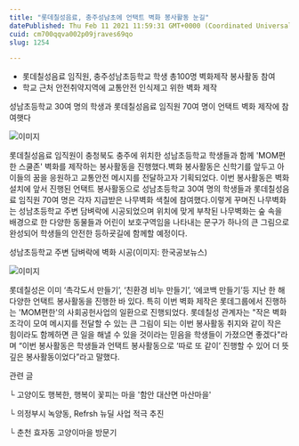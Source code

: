 ```yaml
---
title: "롯데칠성음료, 충주성남초에 언택트 벽화 봉사활동 눈길"
datePublished: Thu Feb 11 2021 11:59:31 GMT+0000 (Coordinated Universal Time)
cuid: cm700qqva002p09jraves69qo
slug: 1254

---
```



- 롯데칠성음료 임직원, 충주성남초등학교 학생 총100명 벽화제작 봉사활동 참여
- 학교 근처 안전취약지역에 교통안전 인식제고 위한 벽화 제작

성남초등학교 30여 명의 학생과 롯데칠성음료 임직원 70여 명이 언택트 벽화 제작에 참여햇다

![이미지](https://cdn.hashnode.com/res/hashnode/image/upload/v1739250330593/214d5b84-cea5-402c-8716-e7957e3146ef.jpeg)

롯데칠성음료 임직원이 충청북도 충주에 위치한 성남초등학교 학생들과 함께 'MOM편한 스쿨존' 벽화를 제작하는 봉사활동을 진행했다.벽화 봉사활동은 신학기를 앞두고 아이들의 꿈을 응원하고 교통안전 메시지를 전달하고자 기획되었다. 이번 봉사활동은 벽화 설치에 앞서 진행된 언택트 봉사활동으로 성남초등학교 30여 명의 학생들과 롯데칠성음료 임직원 70여 명은 각자 지급받은 나무벽화 색칠에 참여했다.이렇게 꾸며진 나무벽화는 성남초등학교 주변 담벼락에 시공되었으며 위치에 맞게 부착된 나무벽화는 숲 속을 배경으로 한 다양한 동물들과 어린이 보호구역임을 나타내는 문구가 하나의 큰 그림으로 완성되어 학생들의 안전한 등하굣길에 함께할 예정이다.

성남초등학교 주변 담벼락에 벽화 시공(이미지: 한국공보뉴스)

![이미지](https://cdn.hashnode.com/res/hashnode/image/upload/v1739250332625/9e254696-3e2d-462e-a859-33bbb9f735fe.jpeg)

롯데칠성은 이미 ‘촉각도서 만들기’, ‘친환경 비누 만들기’, ‘에코백 만들기’등 지난 한 해 다양한 언택트 봉사활동을 진행한 바 있다. 특히 이번 벽화 제작은 롯데그룹에서 진행하는 'MOM편한'의 사회공헌사업의 일환으로 진행되었다. 롯데칠성 관계자는 "작은 벽화 조각이 모여 메시지를 전달할 수 있는 큰 그림이 되는 이번 봉사활동 취지와 같이 작은 힘이라도 함께하면 큰 일을 해낼 수 있을 것이라는 믿음을 학생들이 가졌으면 좋겠다"라며 “이번 봉사활동은 학생들과 언택트 봉사활동으로 ‘따로 또 같이’ 진행할 수 있어 더 뜻 깊은 봉사활동이었다”라고 말했다.

관련 글

└ 고양이도 행복한, 행복이 꽃피는 마을 '함안 대산면 마산마을'

└ 의정부시 녹양동, Refrsh 뉴딜 사업 적극 추진

└ 춘천 효자동 고양이마을 방문기